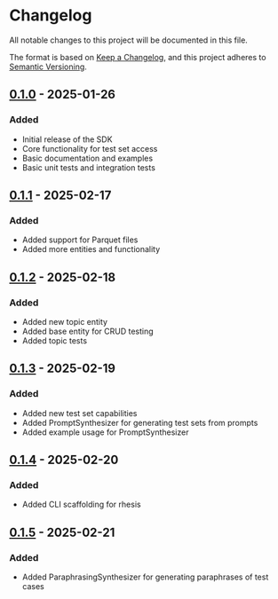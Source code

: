 # Changelog
All notable changes to this project will be documented in this file.

The format is based on [Keep a Changelog](https://keepachangelog.com/en/1.0.0/),
and this project adheres to [Semantic Versioning](https://semver.org/spec/v2.0.0.html).

## [0.1.0] - 2025-01-26

### Added
- Initial release of the SDK
- Core functionality for test set access
- Basic documentation and examples
- Basic unit tests and integration tests

## [0.1.1] - 2025-02-17

### Added
- Added support for Parquet files
- Added more entities and functionality

## [0.1.2] - 2025-02-18

### Added
- Added new topic entity
- Added base entity for CRUD testing
- Added topic tests

## [0.1.3] - 2025-02-19

### Added
- Added new test set capabilities
- Added PromptSynthesizer for generating test sets from prompts
- Added example usage for PromptSynthesizer

## [0.1.4] - 2025-02-20

### Added
- Added CLI scaffolding for rhesis

## [0.1.5] - 2025-02-21

### Added
- Added ParaphrasingSynthesizer for generating paraphrases of test cases

[0.1.0]: https://github.com/username/repository/releases/tag/v0.1.0
[0.1.1]: https://github.com/username/repository/releases/tag/v0.1.1
[0.1.2]: https://github.com/username/repository/releases/tag/v0.1.2
[0.1.3]: https://github.com/username/repository/releases/tag/v0.1.3
[0.1.4]: https://github.com/username/repository/releases/tag/v0.1.4
[0.1.5]: https://github.com/username/repository/releases/tag/v0.1.5
